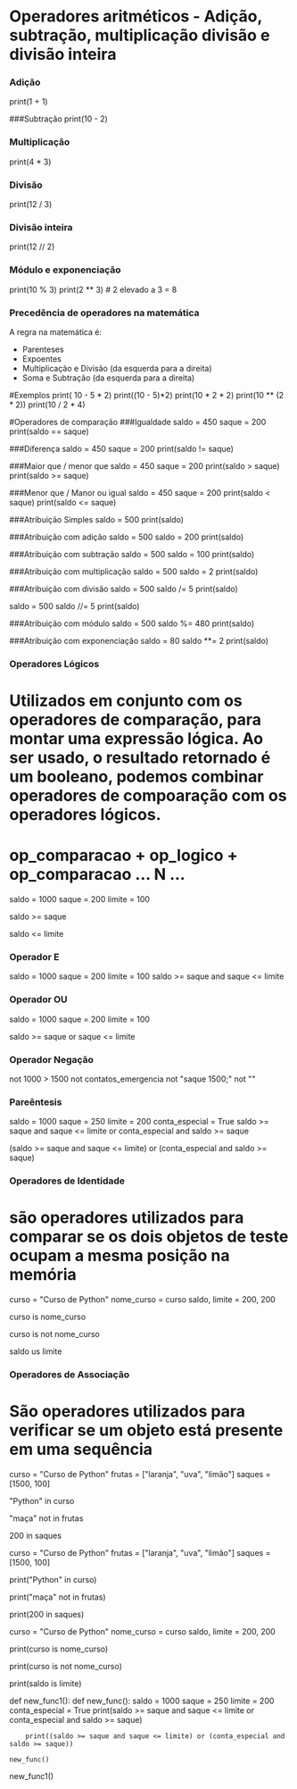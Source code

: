 # Operadores aritméticos - Adição, subtração, multiplicação divisão e divisão inteira

### Adição
print(1 + 1)

###Subtração
print(10 - 2)

### Multiplicação
print(4 * 3)

### Divisão
print(12 / 3)

### Divisão inteira
print(12 // 2)

### Módulo e exponenciação
print(10 % 3)
print(2 ** 3) # 2 elevado a 3 = 8


### Precedência de operadores na matemática
A regra na matemática é: 
- Parenteses
- Expoentes
- Multiplicação e Divisão (da esquerda para a direita)
- Soma e Subtração (da esquerda para a direita)

#Exemplos
print( 10 - 5 * 2)
print((10 - 5)*2)
print(10 * 2 * 2)
print(10 ** (2 * 2))
print(10 / 2 * 4)


#Operadores de comparação
###Igualdade
saldo = 450
saque = 200
print(saldo == saque)

###Diferença
saldo = 450
saque = 200
print(saldo != saque)

###Maior que / menor que
saldo = 450
saque = 200
print(saldo > saque)
print(saldo >= saque)



###Menor que / Manor ou igual
saldo = 450
saque = 200
print(saldo < saque)
print(saldo <= saque)

###Atribuição Simples
saldo = 500
print(saldo)

###Atribuição com adição
saldo = 500
saldo = 200
print(saldo)

###Atribuição com subtração
saldo = 500
saldo = 100
print(saldo)

###Atribuição com multiplicação
saldo = 500
saldo = 2
print(saldo)

###Atribuição com divisão
saldo = 500
saldo /= 5
print(saldo)

saldo = 500
saldo //= 5
print(saldo)

###Atribuição com módulo
saldo = 500
saldo %= 480 
print(saldo)

###Atribuição com exponenciação
saldo = 80
saldo **= 2
print(saldo)

### Operadores Lógicos
# Utilizados em conjunto com os operadores de comparação, para montar uma expressão lógica. Ao ser usado, o resultado retornado é um booleano, podemos combinar operadores de compoaração com os operadores lógicos.
# op_comparacao + op_logico + op_comparacao ... N ...

saldo = 1000
saque = 200
limite = 100

saldo >= saque

saldo <= limite

### Operador E
saldo = 1000
saque = 200
limite = 100
saldo >= saque and saque <= limite


### Operador OU
saldo = 1000
saque = 200
limite = 100

saldo >= saque or saque <= limite


### Operador Negação
not 1000 > 1500
not contatos_emergencia
not "saque 1500;"
not ""

### Pareêntesis
saldo = 1000
saque = 250
limite = 200
conta_especial = True
saldo >= saque and saque <= limite or conta_especial and saldo >= saque

(saldo >= saque and saque <= limite) or (conta_especial and saldo >= saque)

### Operadores de Identidade
# são operadores utilizados para comparar se os dois objetos de teste ocupam a mesma posição na memória
curso = "Curso de Python"
nome_curso = curso
saldo, limite = 200, 200

curso is nome_curso

curso is not nome_curso

saldo us limite

### Operadores de Associação
# São operadores utilizados para verificar se um objeto está presente em uma sequência

curso = "Curso de Python"
frutas = ["laranja", "uva", "limão"]
saques = [1500, 100]

"Python" in curso

"maça" not in frutas

200 in saques


curso = "Curso de Python"
frutas = ["laranja", "uva", "limão"]
saques = [1500, 100]

print("Python" in curso)

print("maça" not in frutas)

print(200 in saques)

curso = "Curso de Python"
nome_curso = curso
saldo, limite = 200, 200

print(curso is nome_curso)

print(curso is not nome_curso)

print(saldo is limite)


def new_func1():
    def new_func():
        saldo = 1000
        saque = 250
        limite = 200
        conta_especial = True
        print(saldo >= saque and saque <= limite or conta_especial and saldo >= saque)

        print((saldo >= saque and saque <= limite) or (conta_especial and saldo >= saque))

    new_func()

new_func1()





